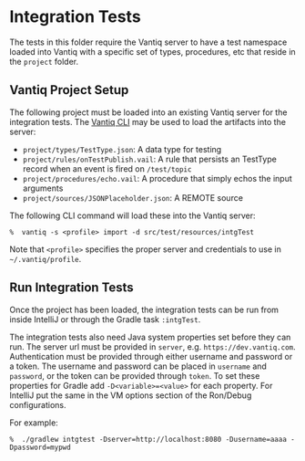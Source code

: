 # Integration Tests

The tests in this folder require the Vantiq server to have a test namespace
loaded into Vantiq with a specific set of types, procedures, etc that
reside in the `project` folder.

## Vantiq Project Setup

The following project must be loaded into an existing Vantiq server for the integration tests.  The
[Vantiq CLI](https://dev.vantiq.com/ui/ide/index.html#/resources) may be used
to load the artifacts into the server:

* `project/types/TestType.json`: A data type for testing
* `project/rules/onTestPublish.vail`: A rule that persists an TestType record when an event is fired on `/test/topic`
* `project/procedures/echo.vail`: A procedure that simply echos the input arguments
* `project/sources/JSONPlaceholder.json`: A REMOTE source

The following CLI command will load these into the Vantiq server:

    %  vantiq -s <profile> import -d src/test/resources/intgTest

Note that `<profile>` specifies the proper server and credentials to use
in `~/.vantiq/profile`.

## Run Integration Tests

Once the project has been loaded, the integration tests can be run from inside IntelliJ or through the Gradle task 
`:intgTest`.

The integration tests also need Java system properties set before they can run. The server url must be provided in 
`server`, e.g. `https://dev.vantiq.com`. Authentication must be provided through either username and password or a
token. The username and password can be placed in `username` and `password`, or the token can be provided through
`token`. To set these properties for Gradle add `-D<variable>=<value>` for each property. For IntelliJ put the same in
the VM options section of the Ron/Debug configurations.

For example:  

    %  ./gradlew intgtest -Dserver=http://localhost:8080 -Dusername=aaaa -Dpassword=mypwd    

